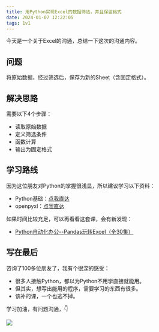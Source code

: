 ```yaml
---
title: 用Python实现Excel的数据筛选，并且保留格式
date: 2024-01-07 12:22:05
tags: 1v1
---
```


今天是一个关于Excel的沟通，总结一下这次的沟通内容。


## 问题

将原始数据，经过筛选后，保存为新的Sheet（含固定格式）。

## 解决思路

需要以下4个步骤：

- 读取原始数据
- 定义筛选条件
- 函数计算
- 输出为固定格式


## 学习路线

因为这位朋友对Python的掌握很浅显，所以建议学习以下资料：

- Python基础：[点我直达](https://www.acfun.cn/v/ac20463077)
- openpyxl：[点我直达](https://openpyxl.readthedocs.io/en/stable/)

如果时间比较充足，可以再看看这套课，会有新发现：

- [Python自动化办公--Pandas玩转Excel（全30集）](https://www.bilibili.com/video/BV1hk4y1C73S/?spm_id_from=333.999.0.0&vd_source=dcea3feb81b702defb6006f671564224)


## 写在最后

咨询了100多位朋友了，我有个很深的感受：

- 很多人接触Python，都以为Python不用学直接就能用。
- 但其实，想写出能用的程序，需要学习的东西有很多。
- 该补的课，一个也逃不掉。

学习加油，有问题沟通，👇

![](https://cos.python-office.com/wechat/qr-code.jpg)
